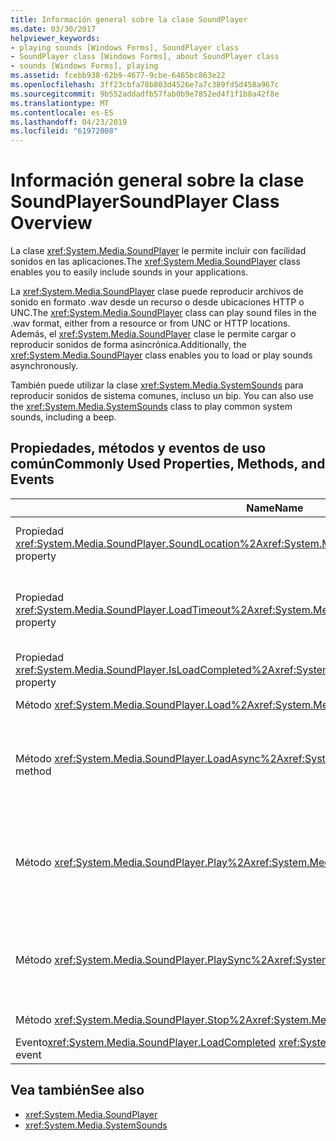 ```yaml
---
title: Información general sobre la clase SoundPlayer
ms.date: 03/30/2017
helpviewer_keywords:
- playing sounds [Windows Forms], SoundPlayer class
- SoundPlayer class [Windows Forms], about SoundPlayer class
- sounds [Windows Forms], playing
ms.assetid: fcebb938-62b9-4677-9cbe-6465bc863e22
ms.openlocfilehash: 3ff23cbfa78b803d4526e7a7c389fd5d458a967c
ms.sourcegitcommit: 9b552addadfb57fab0b9e7852ed4f1f1b8a42f8e
ms.translationtype: MT
ms.contentlocale: es-ES
ms.lasthandoff: 04/23/2019
ms.locfileid: "61972008"
---
```

# <a name="soundplayer-class-overview"></a><span data-ttu-id="a41f5-102">Información general sobre la clase SoundPlayer</span><span class="sxs-lookup"><span data-stu-id="a41f5-102">SoundPlayer Class Overview</span></span>
<span data-ttu-id="a41f5-103">La clase <xref:System.Media.SoundPlayer> le permite incluir con facilidad sonidos en las aplicaciones.</span><span class="sxs-lookup"><span data-stu-id="a41f5-103">The <xref:System.Media.SoundPlayer> class enables you to easily include sounds in your applications.</span></span>  
  
 <span data-ttu-id="a41f5-104">La <xref:System.Media.SoundPlayer> clase puede reproducir archivos de sonido en formato .wav desde un recurso o desde ubicaciones HTTP o UNC.</span><span class="sxs-lookup"><span data-stu-id="a41f5-104">The <xref:System.Media.SoundPlayer> class can play sound files in the .wav format, either from a resource or from UNC or HTTP locations.</span></span> <span data-ttu-id="a41f5-105">Además, el <xref:System.Media.SoundPlayer> clase le permite cargar o reproducir sonidos de forma asincrónica.</span><span class="sxs-lookup"><span data-stu-id="a41f5-105">Additionally, the <xref:System.Media.SoundPlayer> class enables you to load or play sounds asynchronously.</span></span>  
  
 <span data-ttu-id="a41f5-106">También puede utilizar la clase <xref:System.Media.SystemSounds> para reproducir sonidos de sistema comunes, incluso un bip. </span><span class="sxs-lookup"><span data-stu-id="a41f5-106">You can also use the <xref:System.Media.SystemSounds> class to play common system sounds, including a beep.</span></span>  
  
## <a name="commonly-used-properties-methods-and-events"></a><span data-ttu-id="a41f5-107">Propiedades, métodos y eventos de uso común</span><span class="sxs-lookup"><span data-stu-id="a41f5-107">Commonly Used Properties, Methods, and Events</span></span>  
  
|<span data-ttu-id="a41f5-108">Name</span><span class="sxs-lookup"><span data-stu-id="a41f5-108">Name</span></span>|<span data-ttu-id="a41f5-109">Descripción</span><span class="sxs-lookup"><span data-stu-id="a41f5-109">Description</span></span>|  
|----------|-----------------|  
|<span data-ttu-id="a41f5-110">Propiedad <xref:System.Media.SoundPlayer.SoundLocation%2A></span><span class="sxs-lookup"><span data-stu-id="a41f5-110"><xref:System.Media.SoundPlayer.SoundLocation%2A> property</span></span>|<span data-ttu-id="a41f5-111">Ruta de acceso del archivo o dirección web del sonido.</span><span class="sxs-lookup"><span data-stu-id="a41f5-111">The file path or Web address of the sound.</span></span> <span data-ttu-id="a41f5-112">Los valores admitidos pueden ser UNC o HTTP.</span><span class="sxs-lookup"><span data-stu-id="a41f5-112">Acceptable values can be UNC or HTTP.</span></span>|  
|<span data-ttu-id="a41f5-113">Propiedad <xref:System.Media.SoundPlayer.LoadTimeout%2A></span><span class="sxs-lookup"><span data-stu-id="a41f5-113"><xref:System.Media.SoundPlayer.LoadTimeout%2A> property</span></span>|<span data-ttu-id="a41f5-114">Número de milisegundos que el programa esperará para cargar un sonido antes de iniciar una excepción.</span><span class="sxs-lookup"><span data-stu-id="a41f5-114">The number of milliseconds your program will wait to load a sound before it throws an exception.</span></span> <span data-ttu-id="a41f5-115">El valor predeterminado es 10 segundos.</span><span class="sxs-lookup"><span data-stu-id="a41f5-115">The default is 10 seconds.</span></span>|  
|<span data-ttu-id="a41f5-116">Propiedad <xref:System.Media.SoundPlayer.IsLoadCompleted%2A></span><span class="sxs-lookup"><span data-stu-id="a41f5-116"><xref:System.Media.SoundPlayer.IsLoadCompleted%2A> property</span></span>|<span data-ttu-id="a41f5-117">Valor booleano que indica si el sonido finalizó la carga.</span><span class="sxs-lookup"><span data-stu-id="a41f5-117">A Boolean value indicating whether the sound has finished loading.</span></span>|  
|<span data-ttu-id="a41f5-118">Método <xref:System.Media.SoundPlayer.Load%2A></span><span class="sxs-lookup"><span data-stu-id="a41f5-118"><xref:System.Media.SoundPlayer.Load%2A> method</span></span>|<span data-ttu-id="a41f5-119">Carga un sonido de forma sincrónica.</span><span class="sxs-lookup"><span data-stu-id="a41f5-119">Loads a sound synchronously.</span></span>|  
|<span data-ttu-id="a41f5-120">Método <xref:System.Media.SoundPlayer.LoadAsync%2A></span><span class="sxs-lookup"><span data-stu-id="a41f5-120"><xref:System.Media.SoundPlayer.LoadAsync%2A> method</span></span>|<span data-ttu-id="a41f5-121">Comienza a cargar un sonido de forma asincrónica.</span><span class="sxs-lookup"><span data-stu-id="a41f5-121">Begins to load a sound asynchronously.</span></span> <span data-ttu-id="a41f5-122">Una vez completada la carga, genera el <xref:System.Media.SoundPlayer.OnLoadCompleted%2A> eventos.</span><span class="sxs-lookup"><span data-stu-id="a41f5-122">When loading is complete, it raises the <xref:System.Media.SoundPlayer.OnLoadCompleted%2A> event.</span></span>|  
|<span data-ttu-id="a41f5-123">Método <xref:System.Media.SoundPlayer.Play%2A></span><span class="sxs-lookup"><span data-stu-id="a41f5-123"><xref:System.Media.SoundPlayer.Play%2A> method</span></span>|<span data-ttu-id="a41f5-124">Reproduce el sonido especificado en el <xref:System.Media.SoundPlayer.SoundLocation%2A> o <xref:System.Media.SoundPlayer.Stream%2A> propiedad en un nuevo subproceso.</span><span class="sxs-lookup"><span data-stu-id="a41f5-124">Plays the sound specified in the <xref:System.Media.SoundPlayer.SoundLocation%2A> or <xref:System.Media.SoundPlayer.Stream%2A> property in a new thread.</span></span>|  
|<span data-ttu-id="a41f5-125">Método <xref:System.Media.SoundPlayer.PlaySync%2A></span><span class="sxs-lookup"><span data-stu-id="a41f5-125"><xref:System.Media.SoundPlayer.PlaySync%2A> method</span></span>|<span data-ttu-id="a41f5-126">Reproduce el sonido especificado en el <xref:System.Media.SoundPlayer.SoundLocation%2A> o <xref:System.Media.SoundPlayer.Stream%2A> propiedad en el subproceso actual.</span><span class="sxs-lookup"><span data-stu-id="a41f5-126">Plays the sound specified in the <xref:System.Media.SoundPlayer.SoundLocation%2A> or <xref:System.Media.SoundPlayer.Stream%2A> property in the current thread.</span></span>|  
|<span data-ttu-id="a41f5-127">Método <xref:System.Media.SoundPlayer.Stop%2A></span><span class="sxs-lookup"><span data-stu-id="a41f5-127"><xref:System.Media.SoundPlayer.Stop%2A> method</span></span>|<span data-ttu-id="a41f5-128">Detiene cualquier sonido que se esté reproduciendo.</span><span class="sxs-lookup"><span data-stu-id="a41f5-128">Stops any sound currently playing.</span></span>|  
|<span data-ttu-id="a41f5-129">Evento<xref:System.Media.SoundPlayer.LoadCompleted> </span><span class="sxs-lookup"><span data-stu-id="a41f5-129"><xref:System.Media.SoundPlayer.LoadCompleted> event</span></span>|<span data-ttu-id="a41f5-130">Se genera después de que se intente cargar un sonido.</span><span class="sxs-lookup"><span data-stu-id="a41f5-130">Raised after the load of a sound is attempted.</span></span>|  
  
## <a name="see-also"></a><span data-ttu-id="a41f5-131">Vea también</span><span class="sxs-lookup"><span data-stu-id="a41f5-131">See also</span></span>

- <xref:System.Media.SoundPlayer>
- <xref:System.Media.SystemSounds>
